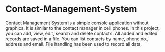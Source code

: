 # Contact-Management-System
Contact Management System is a simple console application without graphics. It is similar to the contact manager in cell phones. In this  project, you can add, view, edit, search and delete contacts. All added and edited records are saved in a file.  You can list contacts by name, phone no., address and email. File handling has been used to record all data. 
